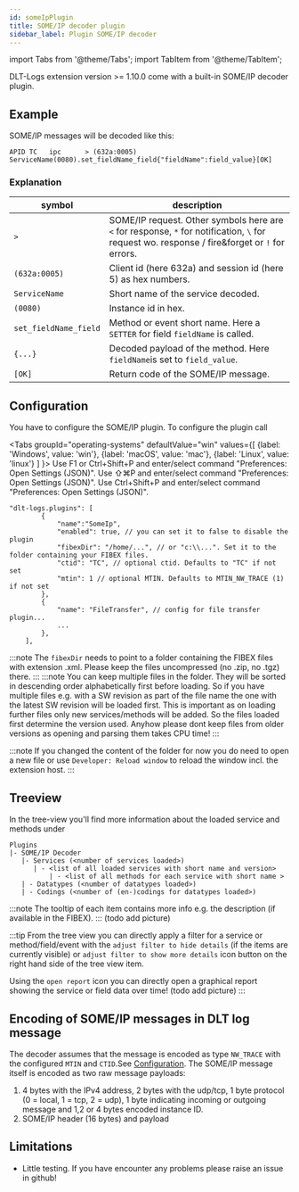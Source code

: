 ```yaml
---
id: someIpPlugin
title: SOME/IP decoder plugin
sidebar_label: Plugin SOME/IP decoder
---
```

import Tabs from '@theme/Tabs';
import TabItem from '@theme/TabItem';

DLT-Logs extension version >= 1.10.0 come with a built-in SOME/IP decoder plugin.

## Example

SOME/IP messages will be decoded like this:
```
APID TC   ipc      > (632a:0005) ServiceName(0080).set_fieldName_field{"fieldName":field_value}[OK]
```

### Explanation

symbol | description
------ | -----------
`>` | SOME/IP request. Other symbols here are `<` for response, `*` for notification, `\` for request wo. response / fire&forget or `!` for errors.
`(632a:0005)` | Client id (here 632a) and session id (here 5) as hex numbers.
`ServiceName` | Short name of the service decoded.
`(0080)` | Instance id in hex.
`set_fieldName_field` | Method or event short name. Here a `SETTER` for field `fieldName` is called.
`{...}` | Decoded payload of the method. Here `fieldName`is set to `field_value`.
`[OK]` | Return code of the SOME/IP message.

## Configuration

You have to configure the SOME/IP plugin. To configure the plugin call

<Tabs
    groupId="operating-systems"
    defaultValue="win"
    values={[
        {label: 'Windows', value: 'win'},
        {label: 'macOS', value: 'mac'},
        {label: 'Linux', value: 'linux'}
    ]
    }>
<TabItem value="win">Use F1 or Ctrl+Shift+P and enter/select command "Preferences: Open Settings (JSON)".</TabItem>
<TabItem value="mac">Use &#8679;&#8984;P and enter/select command "Preferences: Open Settings (JSON)".</TabItem>
<TabItem value="linux">Use Ctrl+Shift+P and enter/select command "Preferences: Open Settings (JSON)".</TabItem>
</Tabs>

```jsonc
"dlt-logs.plugins": [
        {
            "name":"SomeIp",
            "enabled": true, // you can set it to false to disable the plugin
            "fibexDir": "/home/...", // or "c:\\...". Set it to the folder containing your FIBEX files.
            "ctid": "TC", // optional ctid. Defaults to "TC" if not set
            "mtin": 1 // optional MTIN. Defaults to MTIN_NW_TRACE (1) if not set
        },
        {
            "name": "FileTransfer", // config for file transfer plugin...
            ...
        },
    ],
```

:::note
The `fibexDir` needs to point to a folder containing the FIBEX files with extension .xml.
Please keep the files uncompressed (no .zip, no .tgz) there.
:::
:::note
You can keep multiple files in the folder. They will be sorted in descending order alphabetically first before loading. So if you have multiple files e.g. with a SW revision as part of the file name the one with the latest SW revision will be loaded first. This is important as on loading further files only new services/methods will be added. So the files loaded first determine the version used.
Anyhow please dont keep files from older versions as opening and parsing them takes CPU time!
:::

:::note
If you changed the content of the folder for now you do need to open a new file or use `Developer: Reload window` to reload the window incl. the extension host.
:::

## Treeview

In the tree-view you'll find more information about the loaded service and methods under
```
Plugins
|- SOME/IP Decoder
   |- Services (<number of services loaded>)
      | - <list of all loaded services with short name and version>
          | - <list of all methods for each service with short name >
   | - Datatypes (<number of datatypes loaded>)
   | - Codings (<number of (en-)codings for datatypes loaded>)
```
:::note
The tooltip of each item contains more info e.g. the description (if available in the FIBEX).
:::
(todo add picture)

:::tip
From the tree view you can directly apply a filter for a service or method/field/event with the `adjust filter to hide details` (if the items are currently visible) or `adjust filter to show more details` icon button on the right hand side of the tree view item.

Using the `open report` icon you can directly open a graphical report showing the service or field data over time!
(todo add picture)
:::

## Encoding of SOME/IP messages in DLT log message

The decoder assumes that the message is encoded as type `NW_TRACE` with the configured `MTIN` and `CTID`.See [Configuration](#configuration). The SOME/IP message itself is encoded as two raw message payloads:
1. 4 bytes with the IPv4 address, 2 bytes with the udp/tcp, 1 byte protocol (0 = local, 1 = tcp, 2 = udp), 1 byte indicating incoming or outgoing message and 1,2 or 4 bytes encoded instance ID.
2. SOME/IP header (16 bytes) and payload

## Limitations

- Little testing. If you have encounter any problems please raise an issue in github!
